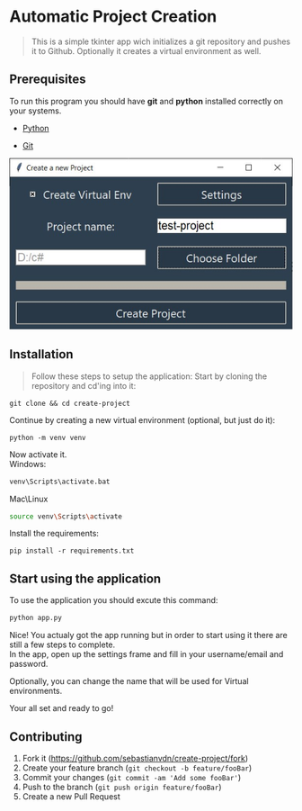 # Automatic Project Creation
> This is a simple tkinter app wich initializes a git repository and pushes it to Github. Optionally it creates a virtual environment as well.

## Prerequisites
To run this program you should have **git** and **python** installed correctly on your systems.

* [Python](https://www.python.org/downloads/)

* [Git](https://git-scm.com/downloads)

![](header.jpg)

## Installation

> Follow these steps to setup the application:
Start by cloning the repository and cd'ing into it:
```
git clone && cd create-project
```


Continue by creating a new virtual environment (optional, but just do it):
```
python -m venv venv
```
Now activate it.<br>
Windows:
```sh
venv\Scripts\activate.bat
```
Mac\Linux
```sh
source venv\Scripts\activate
```
Install the requirements:
```
pip install -r requirements.txt
```
## Start using the application

To use the application you should excute this command:
```sh
python app.py
```
Nice! You actualy got the app running but in order to start using it there are still a few steps to complete.<br>
In the app, open up the settings frame and fill in your username/email and password.

Optionally, you can change the name that will be used for Virtual environments.

Your all set and ready to go!
## Contributing

1. Fork it (<https://github.com/sebastianvdn/create-project/fork>)
2. Create your feature branch (`git checkout -b feature/fooBar`)
3. Commit your changes (`git commit -am 'Add some fooBar'`)
4. Push to the branch (`git push origin feature/fooBar`)
5. Create a new Pull Request

<!-- Markdown link & img dfn's -->
[npm-image]: https://img.shields.io/npm/v/datadog-metrics.svg?style=flat-square
[npm-url]: https://npmjs.org/package/datadog-metrics
[npm-downloads]: https://img.shields.io/npm/dm/datadog-metrics.svg?style=flat-square
[travis-image]: https://img.shields.io/travis/dbader/node-datadog-metrics/master.svg?style=flat-square
[travis-url]: https://travis-ci.org/dbader/node-datadog-metrics
[wiki]: https://github.com/yourname/yourproject/wiki
